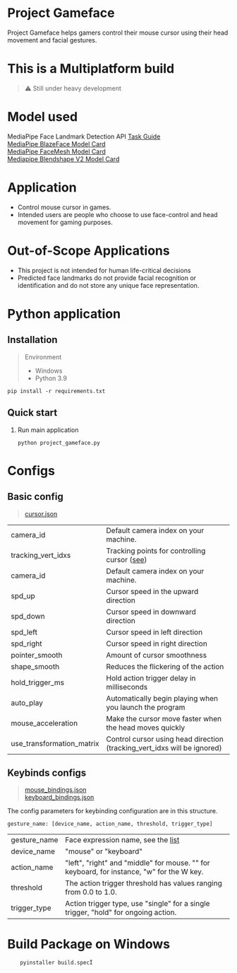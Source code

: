 # Project Gameface
Project Gameface helps gamers control their mouse cursor using their head movement and facial gestures.

# This is a Multiplatform build 
> :warning:  Still under heavy development

# Model used
MediaPipe Face Landmark Detection API [Task Guide](https://developers.google.com/mediapipe/solutions/vision/face_landmarker)  
[MediaPipe BlazeFace Model Card](https://storage.googleapis.com/mediapipe-assets/MediaPipe%20BlazeFace%20Model%20Card%20(Short%20Range).pdf)  
[MediaPipe FaceMesh Model Card](https://storage.googleapis.com/mediapipe-assets/Model%20Card%20MediaPipe%20Face%20Mesh%20V2.pdf)  
[Mediapipe Blendshape V2 Model Card](https://storage.googleapis.com/mediapipe-assets/Model%20Card%20Blendshape%20V2.pdf)  



# Application
- Control mouse cursor in games.
- Intended users are people who choose to use face-control and head movement for gaming purposes.

# Out-of-Scope Applications
* This project is not intended for human life-critical decisions 
* Predicted face landmarks do not provide facial recognition or identification and do not store any unique face representation.


# Python application

## Installation
> Environment
>- Windows  
>- Python 3.9
```
pip install -r requirements.txt
```

## Quick start
1. Run main application
    ```
    python project_gameface.py
    ```


# Configs
## Basic config

>[cursor.json](configs/default/cursor.json)  

|           |                                       |
|-----------|---------------------------------------|
| camera_id | Default camera index on your machine. |
| tracking_vert_idxs | Tracking points for controlling cursor ([see](assets/images/uv_unwrap_full.png)) |
| camera_id | Default camera index on your machine. |
| spd_up    | Cursor speed in the upward direction  |
| spd_down  | Cursor speed in downward direction    |
| spd_left  | Cursor speed in left direction        |
| spd_right | Cursor speed in right direction       |
| pointer_smooth  | Amount of cursor smoothness           |
| shape_smooth  | Reduces the flickering of the action           |
| hold_trigger_ms  | Hold action trigger delay in milliseconds           |
| auto_play  | Automatically begin playing when you launch the program           |
| mouse_acceleration  | Make the cursor move faster when the head moves quickly        |
| use_transformation_matrix  | Control cursor using head direction (tracking_vert_idxs will be ignored)   |
 

## Keybinds configs
>[mouse_bindings.json](configs/default/mouse_bindings.json)  
>[keyboard_bindings.json](configs/default/keyboard_bindings.json) 

The config parameters for keybinding configuration are in this structure.
```
gesture_name: [device_name, action_name, threshold, trigger_type]
```


|              |                                                                                           |
|--------------|-------------------------------------------------------------------------------------------|
| gesture_name | Face expression name, see the [list](src/shape_list.py#L16)       |
| device_name  | "mouse" or "keyboard"                                                                     |
| action_name  | "left", "right" and "middle" for mouse. "" for keyboard, for instance, "w" for the W key. |
| threshold    | The action trigger threshold has values ranging from 0.0 to 1.0.        |
| trigger_type | Action trigger type, use "single" for a single trigger, "hold" for ongoing action.                                 |





# Build Package on Windows
```
    pyinstaller build.specÏ
```

